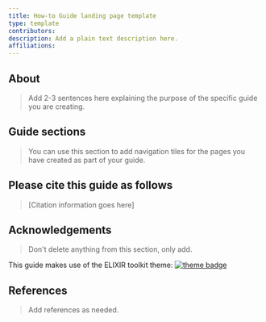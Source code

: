 ```yaml
---
title: How-to Guide landing page template
type: template
contributors: 
description: Add a plain text description here.
affiliations: 
---
```



## About 

> Add 2-3 sentences here explaining the purpose of the specific guide you are creating.


## Guide sections

> You can use this section to add navigation tiles for the pages you have created as part of your guide.


## Please cite this guide as follows

> [Citation information goes here]


## Acknowledgements

> Don't delete anything from this section, only add.

This guide makes use of the ELIXIR toolkit theme: [![theme badge](https://img.shields.io/badge/ELIXIR%20toolkit%20theme-jekyll-blue?color=0d6efd)](https://github.com/ELIXIR-Belgium/elixir-toolkit-theme)


## References

> Add references as needed.
 

